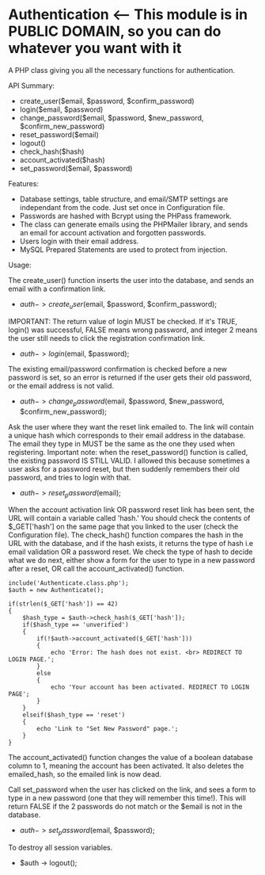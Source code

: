 Authentication <-- This module is in PUBLIC DOMAIN, so you can do whatever you want with it
==================

A PHP class giving you all the necessary functions for authentication.

API Summary:

- create_user($email, $password, $confirm_password)
- login($email, $password)
- change_password($email, $password, $new_password, $confirm_new_password)
- reset_password($email)
- logout()
- check_hash($hash)
- account_activated($hash)
- set_password($email, $password)

Features:

- Database settings, table structure, and email/SMTP settings are independant from the code. Just set once in Configuration file.
- Passwords are hashed with Bcrypt using the PHPass framework. 
- The class can generate emails using the PHPMailer library, and sends an email for account activation and forgotten passwords.
- Users login with their email address.
- MySQL Prepared Statements are used to protect from injection.

Usage:

The create_user() function inserts the user into the database, and sends an email with a confirmation link.
- $auth -> create_user($email, $password, $confirm_password);

IMPORTANT: The return value of login MUST be checked. If it's TRUE, login() was successful, FALSE means wrong password, and integer 2 means the user still needs to click the registration confirmation link.
- $auth -> login($email, $password);

The existing email/password confirmation is checked before a new password is set, so an error is returned if the user gets their old password, or the email address is not valid.
- $auth -> change_password($email, $password, $new_password, $confirm_new_password);

Ask the user where they want the reset link emailed to. The link will contain a unique hash which corresponds to their email address in the database.  The email they type in MUST be the same as the one they used when registering. 
Important note: when the reset_password() function is called, the existing password IS STILL VALID. I allowed this because sometimes a user asks for a password reset, but then suddenly remembers their old password, and tries to login with that.  
- $auth -> reset_password($email);

When the account activation link OR password reset link has been sent, the URL will contain a variable called 'hash.' You should check the contents of $_GET['hash'] on the same page that you linked to the user (check the Configuration file).
The check_hash() function compares the hash in the URL with the database, and if the hash exists, it returns the type of hash i.e email validation OR a password reset.
We check the type of hash to decide what we do next, either show a form for the user to type in a new password after a reset, OR call the account_activated() function.

    include('Authenticate.class.php');
    $auth = new Authenticate();
	    
    if(strlen($_GET['hash']) == 42)
    {
        $hash_type = $auth->check_hash($_GET['hash']);
        if($hash_type == 'unverified')
        {
            if(!$auth->account_activated($_GET['hash']))
            {
                echo 'Error: The hash does not exist. <br> REDIRECT TO LOGIN PAGE.';
            }
            else
            {
                echo 'Your account has been activated. REDIRECT TO LOGIN PAGE';
            }
        }
        elseif($hash_type == 'reset')
        {
            echo 'Link to "Set New Password" page.';
        }
    }
The account_activated() function changes the value of a boolean database column to 1, meaning the account has been activated. It also deletes the emailed_hash, so the emailed link is now dead.

Call set_password when the user has clicked on the link, and sees a form to type in a new password (one that they will remember this time!). This will return FALSE if the 2 passwords do not match or the $email is not in the database.
- $auth -> set_password($email, $password);

To destroy all session variables.
- $auth -> logout();
